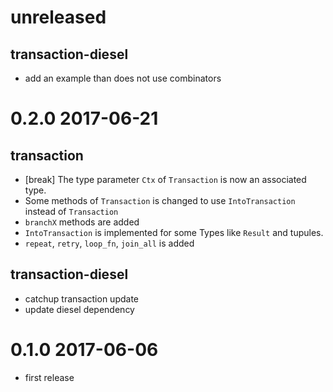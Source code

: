 # unreleased

## transaction-diesel

* add an example than does not use combinators

# 0.2.0 2017-06-21

## transaction

* [break] The type parameter `Ctx` of `Transaction` is now an associated type.
* Some methods of `Transaction` is changed to use `IntoTransaction` instead of `Transaction`
* `branchX` methods are added
* `IntoTransaction` is implemented for some Types like `Result` and tupules.
* `repeat`, `retry`, `loop_fn`, `join_all` is added

## transaction-diesel

* catchup transaction update
* update diesel dependency

# 0.1.0 2017-06-06
* first release

